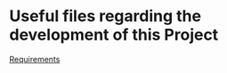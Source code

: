 
# Useful files regarding the development of this Project

[Requirements](FitnessBytes/Requirements)
